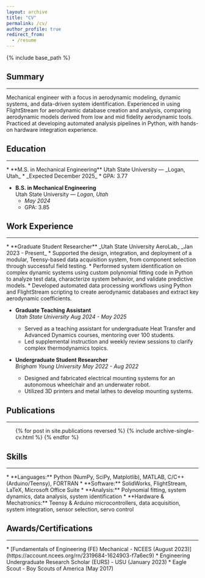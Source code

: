 ```yaml
---
layout: archive
title: "CV"
permalink: /cv/
author_profile: true
redirect_from:
  - /resume
---
```


{% include base_path %}

Summary
-----
<hr/>
Mechanical engineer with a focus in aerodynamic modeling, dynamic systems, and data-driven system identification. Experienced in using FlightStream for aerodynamic database creation and analysis, comparing aerodynamic models derived from low and mid fidelity aerodynamic tools. Practiced at developing automated analysis pipelines in Python, with hands-on hardware integration experience.

Education
-----
<hr/>
* **M.S. in Mechanical Engineering**  
  Utah State University — _Logan, Utah_
  * _Expected December 2025_
  * GPA: 3.77

* **B.S. in Mechanical Engineering**  
  Utah State University — _Logan, Utah_
  * _May 2024_
  * GPA: 3.85

Work Experience
-----
<hr/>
* **Graduate Student Researcher**  
  _Utah State University AeroLab_
  _Jan 2023 - Present_
  * Supported the design, integration, and deployment of a modular, Teensy-based data acquisition system, from component selection through successful field testing.
  * Performed system identification on complex dynamic systems using custom polynomial fitting code in Python to analyze test data, characterize system behavior, and validate predictive models.
  * Developed automated data processing workflows using Python and FlightStream scripting to create aerodynamic databases and extract key aerodynamic coefficients.

* **Graduate Teaching Assistant**  
  _Utah State University_
  _Aug 2024 - May 2025_
  * Served as a teaching assistant for undergraduate Heat Transfer and Advanced Dynamics courses, mentoring over 100 students.
  * Led supplemental instruction and weekly review sessions to clarify complex thermodynamics topics.

* **Undergraduate Student Researcher**  
  _Brigham Young University_
  _May 2022 - Aug 2022_
  * Designed and fabricated electrical mounting systems for an autonomous wheelchair and an underwater robot.
  * Utilized 3D printers and metal lathes to develop mounting systems.
  
Publications
-----
<hr/>
  <ul>{% for post in site.publications reversed %}
    {% include archive-single-cv.html %}
  {% endfor %}</ul>

Skills
-----
<hr/>
* **Languages:** Python (NumPy, SciPy, Matplotlib), MATLAB, C/C++ (Arduino/Teensy), FORTRAN
* **Software:** SolidWorks, FlightStream, LaTeX, Microsoft Office Suite
* **Analysis:** Polynomial fitting, system dynamics, data analysis, system identification
* **Hardware & Mechatronics:** Teensy & Arduino microcontrollers, data acquisition, system integration, sensor selection, servo control

Awards/Certifications
-----
<hr/>
* [Fundamentals of Engineering (FE) Mechanical - NCEES (August 2023)](https://account.ncees.org/rn/2319684-1624903-f7a6ec9)
* Engineering Undergraduate Research Scholar (EURS) - USU (January 2023)
* Eagle Scout - Boy Scouts of America (May 2017)


  
<!-- Talks
======
  <ul>{% for post in site.talks reversed %}
    {% include archive-single-talk-cv.html  %}
  {% endfor %}</ul>
  
Teaching
======
  <ul>{% for post in site.teaching reversed %}
    {% include archive-single-cv.html %}
  {% endfor %}</ul>
  
Service and leadership
======
* Currently signed in to 43 different slack teams -->
